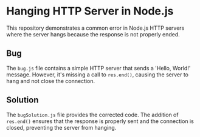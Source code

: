 # Hanging HTTP Server in Node.js

This repository demonstrates a common error in Node.js HTTP servers where the server hangs because the response is not properly ended.

## Bug

The `bug.js` file contains a simple HTTP server that sends a 'Hello, World!' message. However, it's missing a call to `res.end()`, causing the server to hang and not close the connection.

## Solution

The `bugSolution.js` file provides the corrected code. The addition of `res.end()` ensures that the response is properly sent and the connection is closed, preventing the server from hanging.
